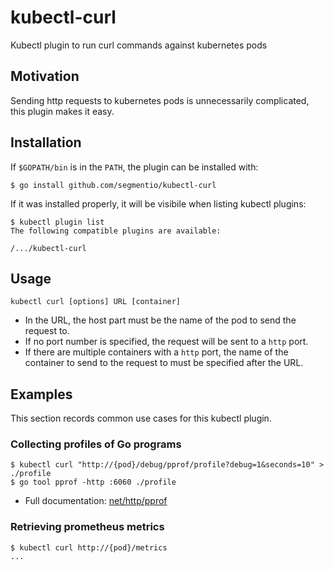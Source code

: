 # kubectl-curl

Kubectl plugin to run curl commands against kubernetes pods

## Motivation

Sending http requests to kubernetes pods is unnecessarily complicated, this plugin makes it easy.

## Installation

If `$GOPATH/bin` is in the `PATH`, the plugin can be installed with:
```
$ go install github.com/segmentio/kubectl-curl
```

If it was installed properly, it will be visibile when listing kubectl plugins:
```
$ kubectl plugin list
The following compatible plugins are available:

/.../kubectl-curl
```

## Usage

```
kubectl curl [options] URL [container]
```

* In the URL, the host part must be the name of the pod to send the request to.
* If no port number is specified, the request will be sent to a `http` port.
* If there are multiple containers with a `http` port, the name of the container to send to the request to must be specified after the URL.

## Examples

This section records common use cases for this kubectl plugin.

### Collecting profiles of Go programs

```
$ kubectl curl "http://{pod}/debug/pprof/profile?debug=1&seconds=10" > ./profile
$ go tool pprof -http :6060 ./profile
```

* Full documentation: [net/http/pprof](https://pkg.go.dev/net/http/pprof)

### Retrieving prometheus metrics

```
$ kubectl curl http://{pod}/metrics
...
```
